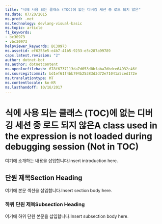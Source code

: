 ```yaml
---
title: "식에 사용 되는 클래스 (TOC)에 없는 디버깅 세션 중 로드 되지 않은"
ms.date: 07/20/2015
ms.prod: .net
ms.technology: devlang-visual-basic
ms.topic: article
f1_keywords:
- bc30973
- vbc30973
helpviewer_keywords: BC30973
ms.assetid: ef6253e5-e4b7-41b5-9233-e3c287a99789
caps.latest.revision: "2"
author: dotnet-bot
ms.author: dotnetcontent
ms.openlocfilehash: 678f6737113da7d653d0bfaba7dbdce64932c46f
ms.sourcegitcommit: bd1ef61f4bb794b25383d3d72e71041a5ced172e
ms.translationtype: MT
ms.contentlocale: ko-KR
ms.lasthandoff: 10/18/2017
---
```

# <a name="a-class-used-in-the-expression-is-not-loaded-during-debugging-session-not-in-toc"></a><span data-ttu-id="817ab-102">식에 사용 되는 클래스 (TOC)에 없는 디버깅 세션 중 로드 되지 않은</span><span class="sxs-lookup"><span data-stu-id="817ab-102">A class used in the expression is not loaded during debugging session (Not in TOC)</span></span>
<span data-ttu-id="817ab-103">여기에 소개하는 내용을 삽입합니다.</span><span class="sxs-lookup"><span data-stu-id="817ab-103">Insert introduction here.</span></span>  
  
## <a name="section-heading"></a><span data-ttu-id="817ab-104">단원 제목</span><span class="sxs-lookup"><span data-stu-id="817ab-104">Section Heading</span></span>  
 <span data-ttu-id="817ab-105">여기에 본문 섹션을 삽입합니다.</span><span class="sxs-lookup"><span data-stu-id="817ab-105">Insert section body here.</span></span>  
  
### <a name="subsection-heading"></a><span data-ttu-id="817ab-106">하위 단원 제목</span><span class="sxs-lookup"><span data-stu-id="817ab-106">Subsection Heading</span></span>  
 <span data-ttu-id="817ab-107">여기에 하위 단원 본문을 삽입합니다.</span><span class="sxs-lookup"><span data-stu-id="817ab-107">Insert subsection body here.</span></span>
